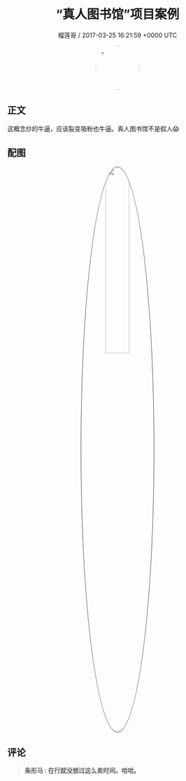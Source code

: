 <h1 align="center">“真人图书馆”项目案例</h1>
<p align="center">
    <a>榴莲哥 / 2017-03-25 16:21:59 &#43;0000 UTC</a>
</p>

<div align="center">
    <img src="https://images.zsxq.com/FjVq1GXTJa4uU7KQxv9ve0qareYK?e=1590940799&amp;token=kIxbL07-8jAj8w1n4s9zv64FuZZNEATmlU_Vm6zD:w6ipOYJy7ps5d3oOGARB2zNTHPM=" width="100" height="100" style="border:1px solid;border-radius:50%; color:#ffffff"/>
</div>

## 正文

<div>
这概念炒的牛逼，应该裂变吸粉也牛逼。真人图书馆不是假人😱
</div>

## 配图
<div class="image" align="center">

<img src="https://images.zsxq.com/Fj4-_cNc1b_F7Ymtyh29NFPyB4Mp?imageMogr2/auto-orient/thumbnail/800x/format/jpg/blur/1x0/quality/75&amp;e=1590940799&amp;token=kIxbL07-8jAj8w1n4s9zv64FuZZNEATmlU_Vm6zD:En4mz0T26lBAIYxDPiSMLjj06oo=" width="33%" height="33%" style="border:1px solid;border-radius:50%; color:#3c3f41"/>

</div>

## 评论

<div align="left">
<div>

<blockquote >
<span> <strong>条形马 : 在行就没想过这么卖时间。哈哈。 </strong></span>
</blockquote>

</div>
</div>